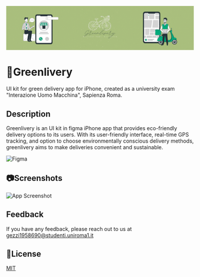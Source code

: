 ![](https://github.com/Flavio0410/Greenlivery/blob/main/banner.gif)

# 🌱Greenlivery


UI kit for green delivery app for iPhone, created as a university exam "Interazione Uomo Macchina", Sapienza Roma.

## Description
Greenlivery is an UI kit in figma iPhone app that provides eco-friendly delivery options to its users. With its user-friendly interface, real-time GPS tracking, and option to choose environmentally conscious delivery methods, greenlivery aims to make deliveries convenient and sustainable. 

![Figma](https://img.shields.io/badge/figma-%23F24E1E.svg?style=for-the-badge&logo=figma&logoColor=white)


## 📷Screenshots

![App Screenshot](https://via.placeholder.com/468x300?text=App+Screenshot+Here)


## Feedback

If you have any feedback, please reach out to us at gezzi1958690@studenti.uniroma1.it


## 📖License

[MIT](https://choosealicense.com/licenses/mit/)
